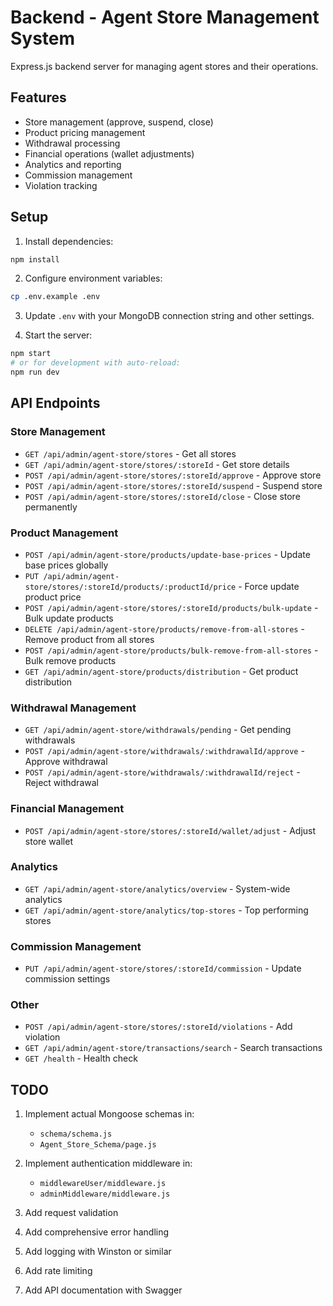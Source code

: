 # Backend - Agent Store Management System

Express.js backend server for managing agent stores and their operations.

## Features

- Store management (approve, suspend, close)
- Product pricing management
- Withdrawal processing
- Financial operations (wallet adjustments)
- Analytics and reporting
- Commission management
- Violation tracking

## Setup

1. Install dependencies:
```bash
npm install
```

2. Configure environment variables:
```bash
cp .env.example .env
```

3. Update `.env` with your MongoDB connection string and other settings.

4. Start the server:
```bash
npm start
# or for development with auto-reload:
npm run dev
```

## API Endpoints

### Store Management
- `GET /api/admin/agent-store/stores` - Get all stores
- `GET /api/admin/agent-store/stores/:storeId` - Get store details
- `POST /api/admin/agent-store/stores/:storeId/approve` - Approve store
- `POST /api/admin/agent-store/stores/:storeId/suspend` - Suspend store
- `POST /api/admin/agent-store/stores/:storeId/close` - Close store permanently

### Product Management
- `POST /api/admin/agent-store/products/update-base-prices` - Update base prices globally
- `PUT /api/admin/agent-store/stores/:storeId/products/:productId/price` - Force update product price
- `POST /api/admin/agent-store/stores/:storeId/products/bulk-update` - Bulk update products
- `DELETE /api/admin/agent-store/products/remove-from-all-stores` - Remove product from all stores
- `POST /api/admin/agent-store/products/bulk-remove-from-all-stores` - Bulk remove products
- `GET /api/admin/agent-store/products/distribution` - Get product distribution

### Withdrawal Management
- `GET /api/admin/agent-store/withdrawals/pending` - Get pending withdrawals
- `POST /api/admin/agent-store/withdrawals/:withdrawalId/approve` - Approve withdrawal
- `POST /api/admin/agent-store/withdrawals/:withdrawalId/reject` - Reject withdrawal

### Financial Management
- `POST /api/admin/agent-store/stores/:storeId/wallet/adjust` - Adjust store wallet

### Analytics
- `GET /api/admin/agent-store/analytics/overview` - System-wide analytics
- `GET /api/admin/agent-store/analytics/top-stores` - Top performing stores

### Commission Management
- `PUT /api/admin/agent-store/stores/:storeId/commission` - Update commission settings

### Other
- `POST /api/admin/agent-store/stores/:storeId/violations` - Add violation
- `GET /api/admin/agent-store/transactions/search` - Search transactions
- `GET /health` - Health check

## TODO

1. Implement actual Mongoose schemas in:
   - `schema/schema.js`
   - `Agent_Store_Schema/page.js`

2. Implement authentication middleware in:
   - `middlewareUser/middleware.js`
   - `adminMiddleware/middleware.js`

3. Add request validation
4. Add comprehensive error handling
5. Add logging with Winston or similar
6. Add rate limiting
7. Add API documentation with Swagger

